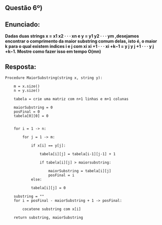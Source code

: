 ## Questão 6º)

## Enunciado:

__Dadas duas strings x = x1 x2 · · · xn e y = y1 y2 · · · ym ,desejamos encontrar o comprimento da maior substring comum delas, isto é, o maior k para o qual existem índices i e j com xi xi +1 · · · xi +k−1 = y j y j +1 · · · y j +k−1. Mostre como fazer isso em tempo O(mn)__



## Resposta:

```
Procedure MaiorSubstring(string x, string y):

    m = x.size()
    n = y.size()

    tabela = crie uma matriz com n+1 linhas e m+1 colunas

    maiorSubstring = 0
    posFinal = 0
    tabela[0][0] = 0


    for i = 1 -> n:

        for j = 1 -> m:

            if x[i] == y[j]:

                tabela[i][j] = tabela[i-1][j-1] + 1

                if tabela[i][j] > maiorsubstring:

                    maiorSubstring = tabela[i][j]
                    posFinal = i
            else:

            tabela[i][j] = 0

    substring = ""
    for i = posFinal - maiorSubstring + 1 -> posFinal:

        cocatene substring com x[i]

    return substring, maiorSubstring





```